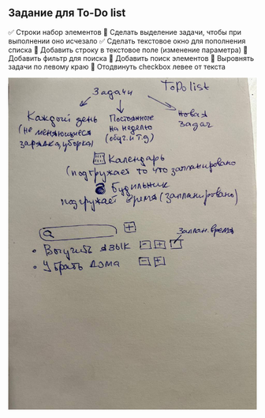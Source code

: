 ## Задание для To-Do list 
 :white_check_mark: Cтроки набор элементов
 :black_square_button: Сделать выделение задачи, чтобы при выполнении оно исчезало
 :white_check_mark: Сделать текстовое окно для пополнения списка
 :black_square_button: Добавить строку в текстовое поле (изменение параметра)
 :black_square_button: Добавить фильтр для поиска
 :black_square_button: Добавить поиск элементов
 :black_square_button: Выровнять задачи по левому краю
 :black_square_button: Отодвинуть checkbox левее от текста

![Экран задач](MaketToDoList.jpg)



